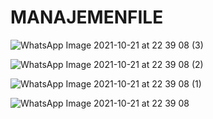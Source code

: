 # MANAJEMENFILE

![WhatsApp Image 2021-10-21 at 22 39 08 (3)](https://user-images.githubusercontent.com/81203366/138311612-55686645-c104-453b-8e1f-fd70c80892fd.jpeg) 

![WhatsApp Image 2021-10-21 at 22 39 08 (2)](https://user-images.githubusercontent.com/81203366/138311671-9efbd2ce-cc13-4c2a-be53-3b0f04b09ed5.jpeg)

![WhatsApp Image 2021-10-21 at 22 39 08 (1)](https://user-images.githubusercontent.com/81203366/138311762-a2da9cc6-023a-4ced-8c85-6ff374734a3a.jpeg)

![WhatsApp Image 2021-10-21 at 22 39 08](https://user-images.githubusercontent.com/81203366/138311810-a4908201-3685-4f5f-ba13-dd46bce66fdd.jpeg)
